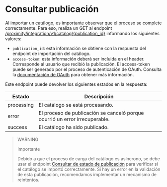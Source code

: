 # Consultar publicación

Al importar un catálogo, es importante observar que el proceso se complete correctamente. Para eso, realiza un GET al endpoint [/proximity/integration/v1/catalog/{publication_id}](/developers/es/reference/mp_delivery/_proximity_integrationcatalog_publication_id/get) informando los siguientes valores:

* `publication_id`: esta información se obtiene con la respuesta del endpoint de importación del catálogo.
* `access-token`: esta información deberá ser incluida en el header. Corresponde al usuario que recibió la publicación. El access-token puede ser generado por el proceso de autenticación de OAuth. Consulta la [documentación de OAuth](/developers/es/docs/mp-delivery/additional-content/security/oauth/introduction) para obtener más información.

Este endpoint puede devolver los siguientes estados en la respuesta:

| Estado | Descripción |
|---|---|
| processing | El catálogo se está procesando. |
| error | El proceso de publicación se canceló porque ocurrió un error irrecuperable. |
| success | El catálogo ha sido publicado. |

> WARNING
>
> Importante
>
> Debido a que el proceso de carga del catálogo es asíncrono, se debe usar el endpoint [Consultar de estado de publicación](/developers/es/reference/mp_delivery/_proximity_integrationcatalog_publication_id/get) para verificar si el catálogo se importó correctamente. Si hay un error en la validación de esta publicación, recomendamos implementar un mecanismo de reintentos.